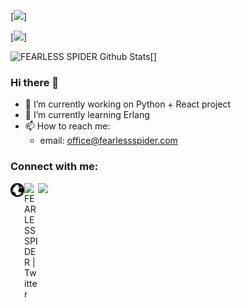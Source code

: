 [<img
  src="https://cr-ss-service.azurewebsites.net/api/ScreenShot?widget=summary&username=fearless-spider&badges=2&show-avatar=false&style=--header-bg-color:%23000;--border-radius:10px"
/>]

[<img src="https://www.codewars.com/users/fearless-spider/badges/large">]

  [<img align="left" alt="FEARLESS SPIDER Github Stats" src="https://github-readme-stats.codestackr.vercel.app/api?username=fearless-spider&show_icons=true&hide_border=true" />]

### Hi there 👋

* 🔭 I’m currently working on Python + React project
* 🌱 I’m currently learning Erlang
* 📫 How to reach me: 
  * email: office@fearlessspider.com

### Connect with me:

[<img align="left" alt="fearlessspider.com" width="22px" src="https://raw.githubusercontent.com/iconic/open-iconic/master/svg/globe.svg" />][website]
[<img align="left" alt="FEARLESS SPIDER | Twitter" width="22px" src="https://cdn.jsdelivr.net/npm/simple-icons@v3/icons/twitter.svg" />][twitter]

[website]: https://fearlessspider.com
[twitter]: https://twitter.com/fearless-spider
<!--
**fearless-spider/fearless-spider** is a ✨ _special_ ✨ repository because its `README.md` (this file) appears on your GitHub profile.

Here are some ideas to get you started:

- 🔭 I’m currently working on AlphaQuant Dashboard
- 🌱 I’m currently learning Erlang
- 👯 I’m looking to collaborate on ...
- 🤔 I’m looking for help with ...
- 💬 Ask me about ...
- 📫 How to reach me: ...
- 😄 Pronouns: ...
- ⚡ Fun fact: ...
-->

<img
  src="https://cr-skills-chart-widget.azurewebsites.net/api/api?username=fearless-spider&width=820"
/>

